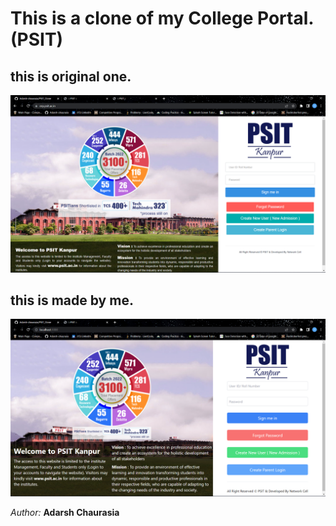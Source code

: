 # This is a clone of my College Portal.(PSIT)

## this is original one.

![](Original_Page.png)

## this is made by me.

![](Clone_PSIT.png)

*Author:* __Adarsh Chaurasia__